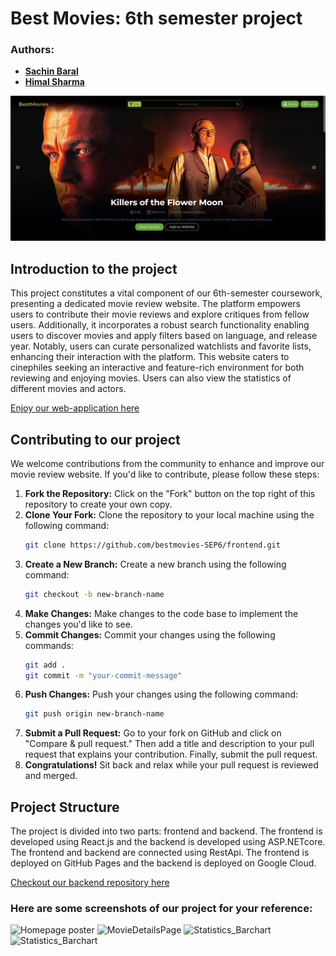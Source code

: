 # Best Movies: 6th semester project
### Authors:
 - **[Sachin Baral](https://github.com/MrSachin7)**
 - **[Himal Sharma](https://github.com/himal28924)**

![Homepage poster](readmeAssets/images/screenshot_homepage.png)

## Introduction to the project
This project constitutes a vital component of our 6th-semester coursework,
presenting a dedicated movie review website.
The platform empowers users to contribute their movie reviews and explore critiques from fellow users.
Additionally, it incorporates a robust search functionality enabling users to discover movies and apply filters based on 
language, and release year. Notably, users can curate personalized watchlists and favorite lists,
enhancing their interaction with the platform. This website caters to cinephiles seeking an interactive and feature-rich environment for both reviewing and enjoying movies.
Users can also view the statistics of different movies and actors.

[Enjoy our web-application here](https://bestmovies-sep6.github.io/frontend/#/)

## Contributing to our project

We welcome contributions from the community to enhance and improve our movie review website. If you'd like to contribute, please follow these steps:

1. **Fork the Repository:** Click on the "Fork" button on the top right of this repository to create your own copy.
2. **Clone Your Fork:** Clone the repository to your local machine using the following command:
   ```bash
   git clone https://github.com/bestmovies-SEP6/frontend.git
    ```
3. **Create a New Branch:** Create a new branch using the following command:
    ```bash
    git checkout -b new-branch-name
    ```
4. **Make Changes:** Make changes to the code base to implement the changes you'd like to see.
5. **Commit Changes:** Commit your changes using the following commands:
    ```bash
    git add .
    git commit -m "your-commit-message"
    ```
6. **Push Changes:** Push your changes using the following command:
    ```bash
    git push origin new-branch-name
    ```
7. **Submit a Pull Request:** Go to your fork on GitHub and click on "Compare & pull request." Then add a title and description to your pull request that explains your contribution. Finally, submit the pull request.
8. **Congratulations!** Sit back and relax while your pull request is reviewed and merged.

## Project Structure
The project is divided into two parts: frontend and backend.
The frontend is developed using React.js and the backend is developed using ASP.NETcore.
The frontend and backend are connected using RestApi.
The frontend is deployed on GitHub Pages and the backend is deployed on Google Cloud.

[Checkout our backend repository here](https://github.com/bestmovies-SEP6/backend)

### Here are some screenshots of our project for your reference:

![Homepage poster](readmeAssets/images/screenshot_movie_details_front.png)
![MovieDetailsPage](readmeAssets/images/scrrenshot_movie_details_center.png)
![Statistics_Barchart](readmeAssets/images/BarChart.png)
![Statistics_Barchart](readmeAssets/images/reviews.png)
